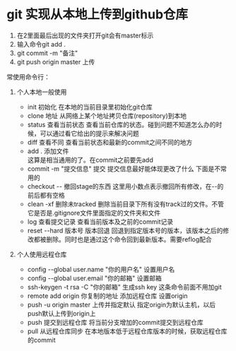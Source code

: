 # git 实现从本地上传到github仓库
1. 在2里面最后出现的文件夹打开git会有master标示
2. 输入命令git add .
3. git commit -m "备注"
4. git push origin master 上传

常使用命令行：
1. 个人本地一般使用
   - init  初始化 在本地的当前目录里初始化git仓库
   - clone 地址   从网络上某个地址拷贝仓库(repository)到本地
   - status  查看当前状态  查看当前仓库的状态。碰到问题不知道怎么办的时候，可以通过看它给出的提示来解决问题
   - diff 查看不同  查看当前状态和最新的commit之间不同的地方
   - add . 添加文件  
这算是相当通用的了。在commit之前要先add
   - commit -m "提交信息" 提交  提交信息最好能体现更改了什么
   下面是不常用的
   - checkout -- 撤回stage的东西  这里用小数点表示撤回所有修改，在--的前后都有空格
   - clean -xf  删除未tracked  删除当前目录下所有没有track过的文件。不管它是否是.gitignore文件里面指定的文件夹和文件
   - log 查看提交记录  查看当前版本及之前的commit记录
   - reset --hard 版本号  版本回退  回退到指定版本号的版本，该版本之后的修改都被删除。同时也是通过这个命令回到最新版本。需要reflog配合

2. 个人使用远程仓库
   - config --global user.name "你的用户名"  设置用户名 
   - config --global user.email "你的邮箱" 设置邮箱
   -  ssh-keygen -t rsa -C "你的邮箱"  生成ssh key  这条命令前面不用加git
   - remote add origin 你复制的地址 添加远程仓库 设置origin
   - push -u origin master 上传并指定默认 指定origin为默认主机，以后push默认上传到origin上
   - push  提交到远程仓库  将当前分支增加的commit提交到远程仓库
   - pull 从远程仓库同步  在本地版本低于远程仓库版本的时候，获取远程仓库的commit




